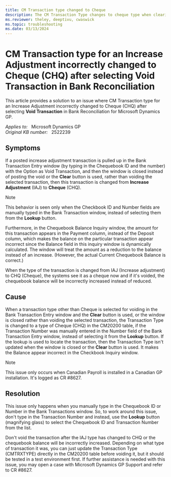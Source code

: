 ```yaml
---
title: CM Transaction type changed to Cheque
description: The CM Transaction Type changes to cheque type when clearing the Bank Transaction window after selecting Void Transaction.
ms.reviewer: theley, deeptivu, cwaswick
ms.topic: troubleshooting
ms.date: 03/13/2024
---
```

# CM Transaction type for an Increase Adjustment incorrectly changed to Cheque (CHQ) after selecting Void Transaction in Bank Reconciliation

This article provides a solution to an issue where CM Transaction type for an Increase Adjustment incorrectly changed to Cheque (CHQ) after selecting **Void Transaction** in Bank Reconciliation for Microsoft Dynamics GP.

_Applies to:_ &nbsp; Microsoft Dynamics GP  
_Original KB number:_ &nbsp; 2522239

## Symptoms

If a posted increase adjustment transaction is pulled up in the Bank Transaction Entry window (by typing in the Chequebook ID and the number) with the Option as Void Transaction, and then the window is closed instead of posting the void or the **Clear** button is used, rather than voiding the selected transaction, then this transaction is changed from **Increase Adjustment** (IAJ) to **Cheque** (CHQ).

> [!NOTE]
> This behavior is seen only when the Checkbook ID and Number fields are manually typed in the Bank Transaction window, instead of selecting them from the **Lookup** button.

Furthermore, in the Chequebook Balance Inquiry window, the amount for this transaction appears in the Payment column, instead of the Deposit column, which makes the balance on the particular transaction appear incorrect since the Balance field in this inquiry window is dynamically calculated. The window will treat the amount as a reduction to the balance instead of an increase. (However, the actual Current Chequebook Balance is correct.)

When the type of the transaction is changed from IAJ (Increase adjustment) to CHQ (Cheque), the systems see it as a cheque now and if it's voided, the chequebook balance will be incorrectly increased instead of reduced.

## Cause

When a transaction type other than Cheque is selected for voiding in the Bank Transaction Entry window and the **Clear** button is used, or the window is closed rather than voiding the selected transaction, the Transaction Type is changed to a type of Cheque (CHQ) in the CM20200 table, if the Transaction Number was manually entered in the Number field of the Bank Transaction Entry window, instead of selecting it from the **Lookup** button. If the lookup is used to locate the transaction, then the Transaction Type isn't updated when the window is closed or the **Clear** button is used. It makes the Balance appear incorrect in the Checkbook Inquiry window.

> [!NOTE]
> This issue only occurs when Canadian Payroll is installed in a Canadian GP installation. It's logged as CR #8627.

## Resolution

This issue only happens when you manually type in the Chequebook ID or Number in the Bank Transactions window. So, to work around this issue, don't type in the Transaction Number and instead, use the **Lookup** button (magnifying glass) to select the Chequebook ID and Transaction Number from the list.

Don't void the transaction after the IAJ type has changed to CHQ or the chequebook balance will be incorrectly increased. Depending on what type of transaction it was, you can just update the Transaction Type (CMTRXTYPE) directly in the CM20200 table before voiding it, but it should be tested in a test environment first. If further assistance is needed with this issue, you may open a case with Microsoft Dynamics GP Support and refer to CR #8627.

